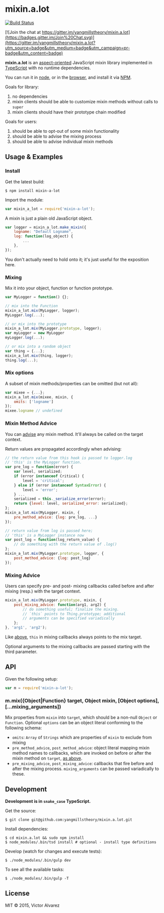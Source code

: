 # mixin.a.lot

[![Build Status](https://travis-ci.org/yangmillstheory/mixin.a.lot.svg?branch=master)](https://travis-ci.org/yangmillstheory/mixin.a.lot)

[![Join the chat at https://gitter.im/yangmillstheory/mixin.a.lot](https://badges.gitter.im/Join%20Chat.svg)](https://gitter.im/yangmillstheory/mixin.a.lot?utm_source=badge&utm_medium=badge&utm_campaign=pr-badge&utm_content=badge)


**mixin.a.lot** is an [aspect-oriented](https://en.wikipedia.org/wiki/Aspect-oriented_programming) JavaScript mixin library implemented in [TypeScript](http://www.typescriptlang.org/) with no runtime dependencies.

You can run it in [node](https://nodejs.org/), or in the [browser](http://browserify.org/), and install it via [NPM](https://www.npmjs.com/package/mixin-a-lot).

Goals for library:

1. no dependencies
2. mixin clients should be able to customize mixin methods without calls to `super`
3. mixin clients should have their prototype chain modified

Goals for users:

1. should be able to opt-out of some mixin functionality
2. should be able to advise the mixing process
3. should be able to advise individual mixin methods

## Usage & Examples

### Install

Get the latest build:

    $ npm install mixin-a-lot

Import the module:

```javascript
var mixin_a_lot = require('mixin-a-lot');
```

A mixin is just a plain old JavaScript object. 

```javascript
var logger = mixin_a_lot.make_mixin({
    logname: "Default Logname",
    log: function(log_object) {
        ...
    },
});
```

You don't actually need to hold onto it; it's just useful for the exposition here.

### Mixing

Mix it into your object, function or function prototype.
```javascript
var MyLogger = function() {};

// mix into the Function
mixin_a_lot.mix(MyLogger, logger);
MyLogger.log(...);

// or mix into the prototype
mixin_a_lot.mix(MyLogger.prototype, logger);
var myLogger = new MyLogger
myLogger.log(...);

// or mix into a random object
var thing = {...};
mixin_a_lot.mix(thing, logger);
thing.log(...);
```

### <a name="mix-options"></a> Mix options

A subset of mixin methods/properties can be omitted (but not all):

```javascript
var mixee = {...};
mixin_a_lot.mix(mixee, mixin, {
    omits: ['logname']
});
mixee.logname // undefined
```

### <a name="mixin-method-advice"></a> Mixin Method Advice

You can [advise](https://en.wikipedia.org/wiki/Advice_(programming)) any mixin method. It'll always be called on the target context.

Return values are propagated accordingly when advising:

```javascript
// the return value from this hook is passed to logger.log
// 'this' is the MyLogger function.
var pre_log = function(error) {
    var level, serialized;
    if (error instanceof Critical) {
        level = 'critical';
    } else if (error instanceof SyntaxError) {
        level = 'error';
    } ...
    serialized = this._serialize_error(error);
    return {level: level, serialized_error: serialized};
};
mixin_a_lot.mix(MyLogger, mixin, {
    pre_method_advice: {log: pre_log, ...}
});

// return value from log is passed here;
// 'this' is a MyLogger instance now
var post_log = function(log_return_value) {
    // do something with the return value of .log()
};
mixin_a_lot.mix(MyLogger.prototype, logger, {
    post_method_advice: {log: post_log}
});
```

### <a name="mixing-advice"></a> Mixing Advice

Users can specify pre- and post- mixing callbacks called before and after mixing (resp.) with the target context.

```javascript
mixin_a_lot.mix(MyLogger.prototype, mixin, {
    post_mixing_advice: function(arg1, arg2) {
        // do something useful; finalize the mixing.
        // `this` points to Thing.prototype; additional
        // arguments can be specified variadically
    };
}, 'arg1', 'arg2');
```

Like [above](#mixin-method-advice), `this` in mixing callbacks always points to the mix target.

Optional arguments to the mixing callbacks are passed starting with the third parameter.

## API

Given the following setup:

```javascript
var m = require('mixin-a-lot');
```

### <a name="mix"></a> m.mix({Object|Function} target, Object mixin, [Object options], [...mixing_arguments])

Mix properties from `mixin` into `target`, which should be a non-null `Object` or `Function`. Optional `options` can be an object literal conforming to the following schema:

* `omits`: `Array` of `Strings` which are properties of `mixin` to exclude from mixing
* `pre_method_advice`, `post_method_advice`: object literal mapping mixin method names to callbacks, which are invoked on before or after the mixin method on `target`, [as above](#mixin-method-advice).
* `pre_mixing_advice`, `post_mixing_advice`: callbacks that fire before and after the mixing process. `mixing_arguments` can be passed variadically to these.

## Development

**Development is in `snake_case` TypeScript.**

Get the source:

    $ git clone git@github.com:yangmillstheory/mixin.a.lot.git

Install dependencies:

    $ cd mixin.a.lot && sudo npm install
    $ node_modules/.bin/tsd install # optional - install type definitions

Develop (watch for changes and execute tests):

    $ ./node_modules/.bin/gulp dev

To see all the available tasks:

    $ ./node_modules/.bin/gulp -T

## License

MIT © 2015, Victor Alvarez
